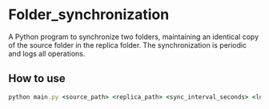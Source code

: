 # Folder_synchronization
A Python program to synchronize two folders, maintaining an identical copy of the source folder in the replica folder. The synchronization is periodic and logs all operations.

## How to use

```ruby
python main.py <source_path> <replica_path> <sync_interval_seconds> <log_file_path>
```
